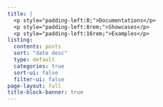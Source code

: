 ```yaml
---
title: |
  <p style="padding-left:0;">Documentations</p>
  <p style="padding-left:8rem;">Showcases</p>
  <p style="padding-left:16rem;">Examples</p>
listing:
  contents: posts
  sort: "date desc"
  type: default
  categories: true
  sort-ui: false
  filter-ui: false
page-layout: full
title-block-banner: true
---
```



